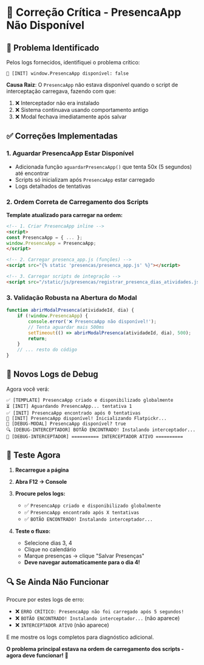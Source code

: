 # 🔧 Correção Crítica - PresencaApp Não Disponível

## 🚨 **Problema Identificado**

Pelos logs fornecidos, identifiquei o problema crítico:

```
🚀 [INIT] window.PresencaApp disponível: false
```

**Causa Raiz**: O `PresencaApp` não estava disponível quando o script de interceptação carregava, fazendo com que:
1. ❌ Interceptador não era instalado
2. ❌ Sistema continuava usando comportamento antigo 
3. ❌ Modal fechava imediatamente após salvar

## ✅ **Correções Implementadas**

### 1. **Aguardar PresencaApp Estar Disponível**
- Adicionada função `aguardarPresencaApp()` que tenta 50x (5 segundos) até encontrar
- Scripts só inicializam após `PresencaApp` estar carregado
- Logs detalhados de tentativas

### 2. **Ordem Correta de Carregamento dos Scripts**
**Template atualizado para carregar na ordem:**
```html
<!-- 1. Criar PresencaApp inline -->
<script>
const PresencaApp = { ... };
window.PresencaApp = PresencaApp;
</script>

<!-- 2. Carregar presenca_app.js (funções) -->
<script src="{% static 'presencas/presenca_app.js' %}"></script>

<!-- 3. Carregar scripts de integração -->
<script src="/static/js/presencas/registrar_presenca_dias_atividades.js"></script>
```

### 3. **Validação Robusta na Abertura do Modal**
```javascript
function abrirModalPresenca(atividadeId, dia) {
    if (!window.PresencaApp) {
        console.error('❌ PresencaApp não disponível!');
        // Tenta aguardar mais 500ms
        setTimeout(() => abrirModalPresenca(atividadeId, dia), 500);
        return;
    }
    // ... resto do código
}
```

## 🎯 **Novos Logs de Debug**

Agora você verá:
```
✅ [TEMPLATE] PresencaApp criado e disponibilizado globalmente
⏳ [INIT] Aguardando PresencaApp... tentativa 1
✅ [INIT] PresencaApp encontrado após 0 tentativas
📄 [INIT] PresencaApp disponível! Inicializando Flatpickr...
🚀 [DEBUG-MODAL] PresencaApp disponível? true
🔍 [DEBUG-INTERCEPTADOR] BOTÃO ENCONTRADO! Instalando interceptador...
🚨 [DEBUG-INTERCEPTADOR] ========== INTERCEPTADOR ATIVO ==========
```

## 🚀 **Teste Agora**

1. **Recarregue a página**
2. **Abra F12 → Console**
3. **Procure pelos logs:**
   - ✅ `PresencaApp criado e disponibilizado globalmente`
   - ✅ `PresencaApp encontrado após X tentativas`
   - ✅ `BOTÃO ENCONTRADO! Instalando interceptador...`

4. **Teste o fluxo:**
   - Selecione dias 3, 4 
   - Clique no calendário
   - Marque presenças → clique "Salvar Presenças"
   - **Deve navegar automaticamente para o dia 4!**

## 🔍 **Se Ainda Não Funcionar**

Procure por estes logs de erro:
- ❌ `ERRO CRÍTICO: PresencaApp não foi carregado após 5 segundos!`
- ❌ `BOTÃO ENCONTRADO! Instalando interceptador...` (não aparece)
- ❌ `INTERCEPTADOR ATIVO` (não aparece)

E me mostre os logs completos para diagnóstico adicional.

**O problema principal estava na ordem de carregamento dos scripts - agora deve funcionar!** 🎉
